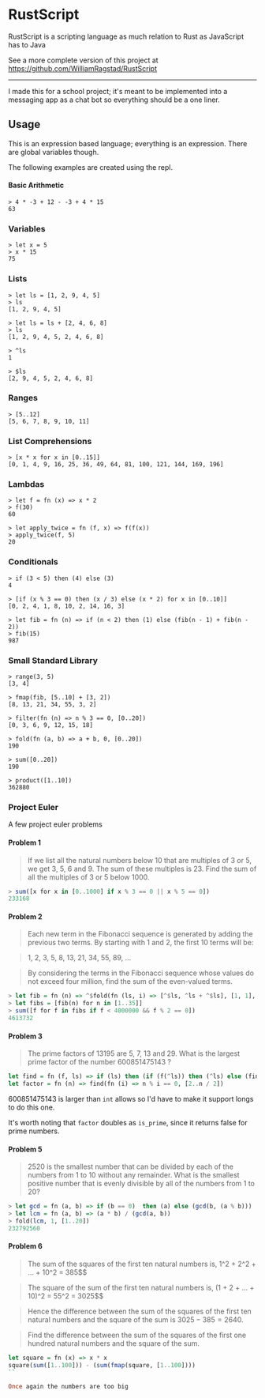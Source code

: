 # RustScript
RustScript is a scripting language as much relation to Rust as JavaScript has to Java

See a more complete version of this project at <https://github.com/WilliamRagstad/RustScript>

___

I made this for a school project; it's meant to be implemented into a messaging app as a chat bot so everything should be a one liner. 

## Usage

This is an expression based language; everything is an expression. There are global variables though.

The following examples are created using the repl.

#### Basic Arithmetic

```
> 4 * -3 + 12 - -3 + 4 * 15
63
```

### Variables

```
> let x = 5
> x * 15
75
```

### Lists

```
> let ls = [1, 2, 9, 4, 5]
> ls
[1, 2, 9, 4, 5]

> let ls = ls + [2, 4, 6, 8]
> ls
[1, 2, 9, 4, 5, 2, 4, 6, 8]

> ^ls
1

> $ls
[2, 9, 4, 5, 2, 4, 6, 8]
```

### Ranges

```
> [5..12]
[5, 6, 7, 8, 9, 10, 11]
```

### List Comprehensions

```
> [x * x for x in [0..15]]
[0, 1, 4, 9, 16, 25, 36, 49, 64, 81, 100, 121, 144, 169, 196]
```

### Lambdas

```
> let f = fn (x) => x * 2
> f(30)
60

> let apply_twice = fn (f, x) => f(f(x))
> apply_twice(f, 5)
20
```

### Conditionals
```
> if (3 < 5) then (4) else (3)
4

> [if (x % 3 == 0) then (x / 3) else (x * 2) for x in [0..10]]
[0, 2, 4, 1, 8, 10, 2, 14, 16, 3]

> let fib = fn (n) => if (n < 2) then (1) else (fib(n - 1) + fib(n - 2))
> fib(15)
987
```

### Small Standard Library
```
> range(3, 5)
[3, 4]

> fmap(fib, [5..10] + [3, 2])
[8, 13, 21, 34, 55, 3, 2]

> filter(fn (n) => n % 3 == 0, [0..20])
[0, 3, 6, 9, 12, 15, 18]

> fold(fn (a, b) => a + b, 0, [0..20])
190

> sum([0..20])
190

> product([1..10])
362880
```

### Project Euler

A few project euler problems

#### Problem 1

> If we list all the natural numbers below 10 that are multiples of 3 or 5, we get 3, 5, 6 and 9. The sum of these multiples is 23.
> Find the sum of all the multiples of 3 or 5 below 1000.

```hs
> sum([x for x in [0..1000] if x % 3 == 0 || x % 5 == 0])
233168
```

#### Problem 2

> Each new term in the Fibonacci sequence is generated by adding the previous two terms. By starting with 1 and 2, the first 10 terms will be:

> 1, 2, 3, 5, 8, 13, 21, 34, 55, 89, ...

>By considering the terms in the Fibonacci sequence whose values do not exceed four million, find the sum of the even-valued terms.


```hs
> let fib = fn (n) => ^$fold(fn (ls, i) => [^$ls, ^ls + ^$ls], [1, 1], [0..n])
> let fibs = [fib(n) for n in [1..35]]
> sum([f for f in fibs if f < 4000000 && f % 2 == 0])
4613732
```

#### Problem 3

> The prime factors of 13195 are 5, 7, 13 and 29.
> What is the largest prime factor of the number 600851475143 ?

```hs
let find = fn (f, ls) => if (ls) then (if (f(^ls)) then (^ls) else (find(f, $ls))) else (false)
let factor = fn (n) => find(fn (i) => n % i == 0, [2..n / 2])
```

600851475143 is larger than `int` allows so I'd have to make it support longs to do this one.

It's worth noting that `factor` doubles as `is_prime`, since it returns false for prime numbers.

#### Problem 5

> 2520 is the smallest number that can be divided by each of the numbers from 1 to 10 without any remainder.
> What is the smallest positive number that is evenly divisible by all of the numbers from 1 to 20?

```hs
> let gcd = fn (a, b) => if (b == 0)  then (a) else (gcd(b, (a % b)))
> let lcm = fn (a, b) => (a * b) / (gcd(a, b))
> fold(lcm, 1, [1..20])
232792560
```

#### Problem 6

> The sum of the squares of the first ten natural numbers is,
> 1^2 + 2^2 + ... + 10^2 = 385$$

> The square of the sum of the first ten natural numbers is,
> (1 + 2 + ... + 10)^2 = 55^2 = 3025$$

>Hence the difference between the sum of the squares of the first ten natural numbers and the square of the sum is $3025 - 385 = 2640$.

>Find the difference between the sum of the squares of the first one hundred natural numbers and the square of the sum.

```hs
let square = fn (x) => x * x
square(sum([1..100])) - (sum(fmap(square, [1..100])))
``

Once again the numbers are too big
